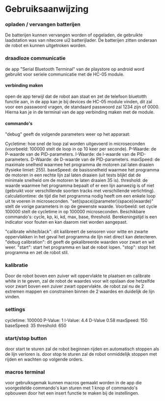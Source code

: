 # Gebruiksaanwijzing

### opladen / vervangen batterijen
 De batterijen kunnen vervangen worden of opgeladen, de gebruikte laadstation was van nitecore ui2 batterijlader.
De batterijen zitten onderaan de robot en kunnen uitgetroken worden.
### draadloze communicatie
de app "Serial Bluetooth Terminal" van de playstore op android word gebruikt voor seriele communicatie met de HC-05 module.
#### verbinding maken
open de app terwijl dat de robot aan staat en zet de telefoon bluetotth functie aan, in de app kan je bij devices de HC-05 module vinden, dit zal voor een passwoord vragen, de standaard passwoord zal 1234 zijn of 0000.
Hierna kan je in de terminal van de app verbinding maken met de module.
#### commando's
"debug" geeft de volgende parameters weer op het apparaat:

Cycletime: hoe snel de loop zal worden uitgevoerd in microseconden (voorbeeld: 100000 stelt de loop in op 10 keer per seconde).
P-Waarde: de P-waarde van de PID-parameters.
I-Waarde: de I-waarde van de PID-parameters.
D-Waarde: de D-waarde van de PID-parameters.
maxSpeed: de maximale snelheid waarmee het programma de motoren zal laten draaien (fysieke limiet: 255).
baseSpeed: de basissnelheid waarmee het programma de motoren in een rechte lijn zal laten draaien (uit tests blijkt dat de minimale snelheid om de motoren te laten draaien 35 is).
threshold: de waarde waarmee het programma bepaalt of er een lijn aanwezig is of niet (gebruikt voor verschillende soorten tracks met verschillende verlichting).
calculationtime: de tijd die het programma nodig heeft om een enkele loop uit te voeren in microseconden.
"set(space)(parameter)(space)(waarde)" stelt de vorige parameters in op de gewenste waarde. Voorbeeld: set cycle 100000 stelt de cycletime in op 100000 microseconden. Beschikbare commando's: cycle, kp, ki, kd, max, base, threshold. Berekeningstijd is een indicator voor fouten en kan daarom niet worden aangepast.

"calibrate white/black": dit kalibreert de sensoren voor witte en zwarte oppervlakken in het geval het programma de lijn niet direct kan detecteren. 
"debug calibration": dit geeft de gekalibreerde waarden voor zwart en wit weer. 
"start": start het programma en laat de robot lopen. 
"stop": stopt het programma en zet de robot stil.

### kalibratie
Door de robot boven een zuiver wit oppervlakte te plaatsen en calibrate white in te geven, zal de robot de waardes voor wit opslaan
doe hetzelfde voor zwart boven een zuiver zwart oppervlakte.
de robot zal nu de 2 extremen mappen en constrainen binnen de 2 waardes en duidelijk de lijn vinden.
### settings
cycletime: 100000
P-Value: 1
I-Value: 4.4
D-Value 0.58
maxSpeed: 150
baseSpeed: 35
threshold: 650
### start/stop button
door start te sturen zal de robot beginnen rijden en automatisch stoppen als de lijn verloren is.
door stop te sturen zal de robot onmiddelijk stoppen met rijden en wachten op volgende orders.
### macros terminal
voor gebruiksgemak kunnen macros gemaakt worden in de app die voorgestelde commando's kan sturen met 1 knop of commando's opbouwen door het een insert functie te maken bij de instellingen.
